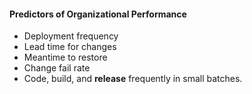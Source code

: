 #### Predictors of Organizational Performance
* Deployment frequency
* Lead time for changes
* Meantime to restore
* Change fail rate
* Code, build, and **release** frequently in small batches.

